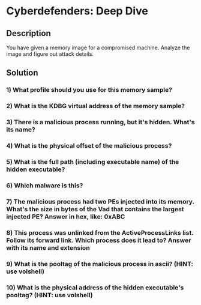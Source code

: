 
# Cyberdefenders: Deep Dive

## Description
You have given a memory image for a compromised machine. Analyze the image and figure out attack details.

## Solution
### 1) What profile should you use for this memory sample?

### 2)	What is the KDBG virtual address of the memory sample?

### 3)	There is a malicious process running, but it's hidden. What's its name?

### 4)	What is the physical offset of the malicious process?

### 5)	What is the full path (including executable name) of the hidden executable?

### 6)	Which malware is this?

### 7)	The malicious process had two PEs injected into its memory. What's the size in bytes of the Vad that contains the largest injected PE? Answer in hex, like: 0xABC

### 8)	This process was unlinked from the ActiveProcessLinks list. Follow its forward link. Which process does it lead to? Answer with its name and extension

### 9)	What is the pooltag of the malicious process in ascii? (HINT: use volshell)

### 10)	What is the physical address of the hidden executable's pooltag? (HINT: use volshell)
